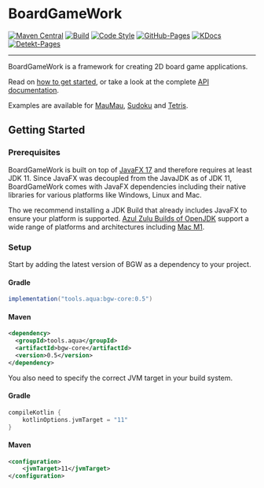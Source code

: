 # BoardGameWork

[![Maven Central](https://img.shields.io/maven-central/v/tools.aqua/bgw-core?label=MavenCentral&logo=apache-maven)](https://search.maven.org/artifact/tools.aqua/bgw-core)
[![Build](https://github.com/tudo-aqua/bgw-core/actions/workflows/analyze-build-deploy.yml/badge.svg)](https://github.com/tudo-aqua/bgw-core/actions/workflows/analyze-build-deploy.yml)
[![Code Style](https://github.com/tudo-aqua/bgw-core/actions/workflows/code-style.yml/badge.svg)](https://github.com/tudo-aqua/bgw-core/actions/workflows/code-style.yml)
[![GitHub-Pages](https://github.com/tudo-aqua/bgw-core/actions/workflows/github-pages.yml/badge.svg)](https://tudo-aqua.github.io/bgw/)
[![KDocs](https://img.shields.io/badge/KDoc-Overview-yellowgreen)](https://tudo-aqua.github.io/bgw/kotlin-docs/)
[![Detekt-Pages](https://img.shields.io/badge/Detekt-Report-yellowgreen)](https://tudo-aqua.github.io/bgw/detekt)

------------

BoardGameWork is a framework for creating 2D board game applications.

Read on [how to get started](https://tudo-aqua.github.io/bgw/), or take a look at the complete [API documentation](https://tudo-aqua.github.io/bgw/kotlin-docs/).

Examples are available for [MauMau](https://github.com/tudo-aqua/bgw/tree/main/bgw-examples/bgw-maumau-example), [Sudoku](https://github.com/tudo-aqua/bgw/tree/main/bgw-examples/bgw-sudoku-example) and [Tetris](https://github.com/tudo-aqua/bgw/tree/main/bgw-examples/bgw-tetris-example).

<!-- GETTING STARTED -->

## Getting Started


### Prerequisites

<!-- https://www.azul.com/downloads/?version=java-11-lts&package=jdk-fx#download-openjdk -->

BoardGameWork is built on top of [JavaFX 17](https://openjfx.io/openjfx-docs/) and therefore requires at least JDK 11. Since JavaFX was decoupled from the JavaJDK as of JDK 11, BoardGameWork comes with JavaFX dependencies including their native libraries for various platforms like Windows, Linux and Mac.

Tho we recommend installing a JDK Build that already includes JavaFX to ensure your platform is supported. [Azul Zulu Builds of OpenJDK](https://www.azul.com/downloads/?version=java-11-lts&package=jdk-fx#download-openjdk) support a wide range of platforms and architectures including [Mac M1](https://www.azul.com/downloads/?version=java-11-lts&os=macos&architecture=arm-64-bit&package=jdk-fx#download-openjdk).

### Setup

Start by adding the latest version of BGW as a dependency to your project.

#### Gradle
```gradle
implementation("tools.aqua:bgw-core:0.5")
```

#### Maven
```xml
<dependency>
  <groupId>tools.aqua</groupId>
  <artifactId>bgw-core</artifactId>
  <version>0.5</version>
</dependency>
``` 

You also need to specify the correct JVM target in your build system.

#### Gradle
```gradle
compileKotlin {
    kotlinOptions.jvmTarget = "11"
}
```

#### Maven
```xml
<configuration>
    <jvmTarget>11</jvmTarget>
</configuration>
```
